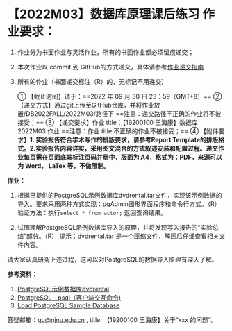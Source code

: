 # 【2022M03】数据库原理课后练习 作业要求： 
1. 作业分为书面作业与灵活作业，所有的书面作业都必须留痕递交； 
2. 本次作业以 commit 到 GitHub的方式递交，具体请参考[作业递交指南](https://github.com/njnucsta2022/DB2022FALL/blob/main/Homework_Submission_Guidelines.pdf)
3. 所有的作业（书面递交标注（R）的，无标记不用递交）

	① 【截止时间】请于：==2022 年 09 月 30 日 23：59（GMT+8）==
	② 【递交方式】通过git上传至GitHub仓库，并将作业放置/DB2022FALL/2022M03/路径下
		==注意：递交路径不正确的作业将不被接受；==
	③ 【递交要求】作业 title：【19200100 王海康】数据库 2022M03 作业
		==注意：作业 title 不正确的作业不被接受；==
	④ 【附件要求】**1. 实验报告符合学术写作的排版要求，请参考Report Template的排版格式。2.实验报告内容详实，采用图文混合的方式叙述安装和配置过程。递交作业每页需在页面底端标注页码并居中，版面为 A4，格式为：PDF，来源可以为 Word， LaTex 等，不做限制。**

**作业：** 
1. 根据已提供的PostgreSQL示例数据库dvdrental.tar文件，实现该示例数据的导入。要求采用两种方式实现：pgAdmin图形界面程序和命令行方式。（R）
	验证方法：执行`select * from actor;` 返回查询结果。

2. 试图理解PostgreSQL示例数据库导入的原理，并将发现写入报告的“实验总结”部分。（R）
	提示：dvdrental.tar 是一个压缩文件，解压后仔细查看相关文件内容。

请大家认真研究上述过程，这可以对PostgreSQL的数据导入原理有深入了解。

**参考资料：**
1. [PostgreSQL示例数据库dvdrental](https://github.com/njnucsta2022/DB2022FALL/blob/6b8f111aa13b3a5315adf769fad78a3ac50d446b/Resources/PostgreSQL%E7%A4%BA%E4%BE%8B%E6%95%B0%E6%8D%AE%E5%BA%93dvdrental.md)
2. [PostgreSQL - psql（客户端交互命令)](https://github.com/njnucsta2022/DB2022FALL/blob/6b8f111aa13b3a5315adf769fad78a3ac50d446b/Resources/PostgreSQL%20-%20psql%EF%BC%88%E5%AE%A2%E6%88%B7%E7%AB%AF%E4%BA%A4%E4%BA%92%E5%91%BD%E4%BB%A4%EF%BC%89.md)
3. [Load PostgreSQL Sample Database](https://github.com/njnucsta2022/DB2022FALL/blob/6b8f111aa13b3a5315adf769fad78a3ac50d446b/Resources/Load%20PostgreSQL%20Sample%20Database.pdf)

答疑邮箱：gu@njnu.edu.cn , title: 【19200100 王海康】关于“xxx 的问题”。